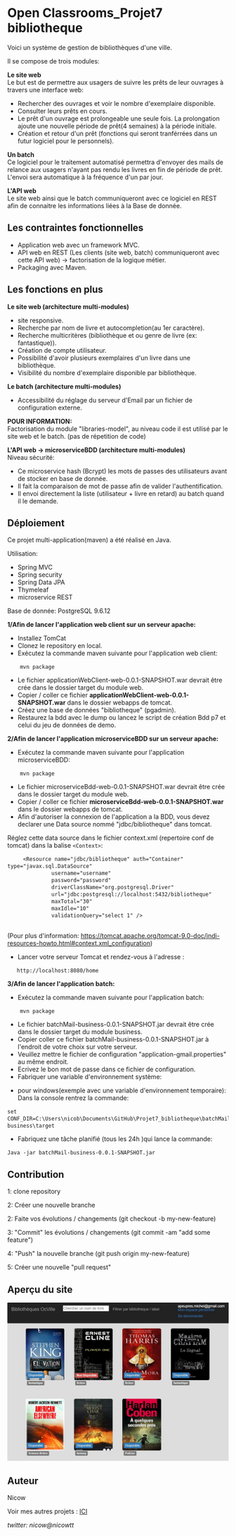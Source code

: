 # Open Classrooms_Projet7 bibliotheque
Voici un système de gestion de bibliothèques d'une ville.

Il se compose de trois modules:

**Le site web**<br/>
Le but est de permettre aux usagers de suivre les prêts de leur ouvrages à travers une 
interface web:
 * Rechercher des ouvrages et voir le nombre d'exemplaire disponible.
 * Consulter leurs prêts en cours. 
 * Le prêt d'un ouvrage est prolongeable une seule fois.
 La prolongation ajoute une nouvelle période de prêt(4 semaines) à la période initiale.
 * Création et retour d'un prêt (fonctions qui seront tranférrées dans un futur logiciel 
 pour le personnels).
 
**Un batch**<br/>
Ce logiciel pour le traitement automatisé permettra d'envoyer des mails de relance
aux usagers n'ayant pas rendu les livres en fin de période de prêt. L'envoi sera automatique
à la fréquence d'un par jour.

**L'API web**<br/>
Le site web ainsi que le batch communiqueront avec ce logiciel en REST afin de connaitre
les informations liées à la Base de donnée.

## Les contraintes fonctionnelles
- Application web avec un framework MVC.
- API web en REST (Les clients (site web, batch) communiqueront avec cette API web) -> factorisation
de la logique métier.
- Packaging avec Maven.

## Les fonctions en plus <br/>
**Le site web (architecture multi-modules)**
- site responsive.
- Recherche par nom de livre et autocompletion(au 1er caractère).
- Recherche multicritères (bibliothèque et ou genre de livre (ex: fantastique)).
- Création de compte utilisateur.
- Possibilité d'avoir plusieurs exemplaires d'un livre dans une bibliothèque.
- Visibilité du nombre d'exemplaire disponible par bibliothèque.

**Le batch (architecture multi-modules)**
- Accessibilité du réglage du serveur d'Email par un fichier de configuration externe.

**POUR INFORMATION:**<br/>
Factorisation du module "libraries-model", au niveau code il est utilisé par le site web et
le batch. (pas de répetition de code)

**L'API web -> microserviceBDD (architecture multi-modules)**<br/>
Niveau sécurité:
* Ce microservice hash (Bcrypt) les mots de passes des utilisateurs avant de stocker en base
de donnée. 
* Il fait la comparaison de mot de passe afin de valider l'authentification.
* Il envoi directement la liste (utilisateur + livre en retard) au batch quand il le demande.

## Déploiement

Ce projet multi-application(maven) a été réalisé en Java.

Utilisation:
 - Spring MVC
 - Spring security 
 - Spring Data JPA
 - Thymeleaf
 - microservice REST

Base de donnée: PostgreSQL 9.6.12

**1/Afin de lancer l'application web client sur un serveur apache:**

- Installez TomCat
- Clonez le repository en local.
- Exécutez la commande maven suivante pour l'application web client:
```
    mvn package
```
- Le fichier applicationWebClient-web-0.0.1-SNAPSHOT.war devrait être crée dans le dossier target du module web.
- Copier / coller ce fichier **applicationWebClient-web-0.0.1-SNAPSHOT.war** dans le dossier webapps de tomcat.
- Créez une base de données "bibliotheque" (pgadmin).
- Restaurez la bdd avec le dump ou lancez le script de création Bdd p7 et celui du jeu de données de demo.

**2/Afin de lancer l'application microserviceBDD sur un serveur apache:**
- Exécutez la commande maven suivante pour l'application microserviceBDD:
```
    mvn package
```
- Le fichier microserviceBdd-web-0.0.1-SNAPSHOT.war devrait être crée dans le dossier target du module web.
- Copier / coller ce fichier **microserviceBdd-web-0.0.1-SNAPSHOT.war** dans le dossier webapps de tomcat.
- Afin d'autoriser la connexion de l'application a la BDD, vous devez declarer une 
Data source nommé "jdbc/bibliotheque" dans tomcat.

Réglez cette data source dans le fichier context.xml (repertoire conf de tomcat) dans la balise ```<Context>```:
```
     <Resource name="jdbc/bibliotheque" auth="Container" type="javax.sql.DataSource"
              username="username"
              password="password"
              driverClassName="org.postgresql.Driver"
              url="jdbc:postgresql://localhost:5432/bibliotheque"
              maxTotal="30"
              maxIdle="10"
              validationQuery="select 1" /> 
             
```
(Pour plus d'information: https://tomcat.apache.org/tomcat-9.0-doc/jndi-resources-howto.html#context.xml_configuration)

- Lancer votre serveur Tomcat et rendez-vous à l'adresse :
```
   http://localhost:8080/home
``` 

**3/Afin de lancer l'application batch:**
- Exécutez la commande maven suivante pour l'application batch:
```
    mvn package
```
- Le fichier batchMail-business-0.0.1-SNAPSHOT.jar devrait être crée dans le dossier target du module business.
- Copier coller ce fichier batchMail-business-0.0.1-SNAPSHOT.jar à l'endroit de votre choix sur votre serveur.
- Veuillez mettre le fichier de configuration "application-gmail.properties" au même endroit.
- Ecrivez le bon mot de passe dans ce fichier de configuration.
- Fabriquer une variable d'environnement système:
* pour windows(exemple avec une variable d'environnement temporaire):<br/>
Dans la console rentrez la commande:
```
set CONF_DIR=C:\Users\nicob\Documents\GitHub\Projet7_bibliotheque\batchMail\batchMail-business\target
```
- Fabriquez une tâche planifié (tous les 24h )qui lance la commande:
```
Java -jar batchMail-business-0.0.1-SNAPSHOT.jar
```

## Contribution

1: clone repository

2: Créer une nouvelle branche

2: Faite vos évolutions / changements (git checkout -b my-new-feature)

3: "Commit" les évolutions / changements (git commit -am "add some feature")

4: "Push" la nouvelle branche (git push origin my-new-feature)

5: Créer une nouvelle "pull request"

## Aperçu du site

![alt text](https://github.com/nicowtt/Projet7_bibliotheque/blob/master/ViewSite.jpg)

## Auteur
Nicow

Voir mes autres projets :
[ICI](https://github.com/nicowtt?tab=repositories)

*twitter: nicow@nicowtt*






